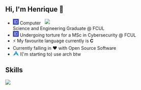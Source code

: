 ## Hi, I'm Henrique 👋

<img align='right' src="https://github-readme-stats.vercel.app/api/top-langs/?username=Euq1rneh&layout=compact&theme=blueberry&hide_border=true" width="380">

- <img src="https://raw.githubusercontent.com/Euq1rneh/Euq1rneh/main/FCUL_Logo.png" width="18" height="18"> Computer Science and Engineering Graduate @ FCUL
- <img src="https://raw.githubusercontent.com/Euq1rneh/Euq1rneh/main/FCUL_Logo.png" width="18" height="18"> Undergoing torture for a MSc in Cybersecurity @ FCUL
- ⚡ My favourite language currently is **C**
- Currently falling in ❤️ with Open Source Software
- <img src="https://raw.githubusercontent.com/Euq1rneh/Euq1rneh/main/arch.svg" width="19" height="16"> I('m starting to) use arch btw

## Skills

<img align='left' src="https://skillicons.dev/icons?i=linux,c,java,py,git,html,css,js&perline=9" width="500">

<br></br>
<br></br>
